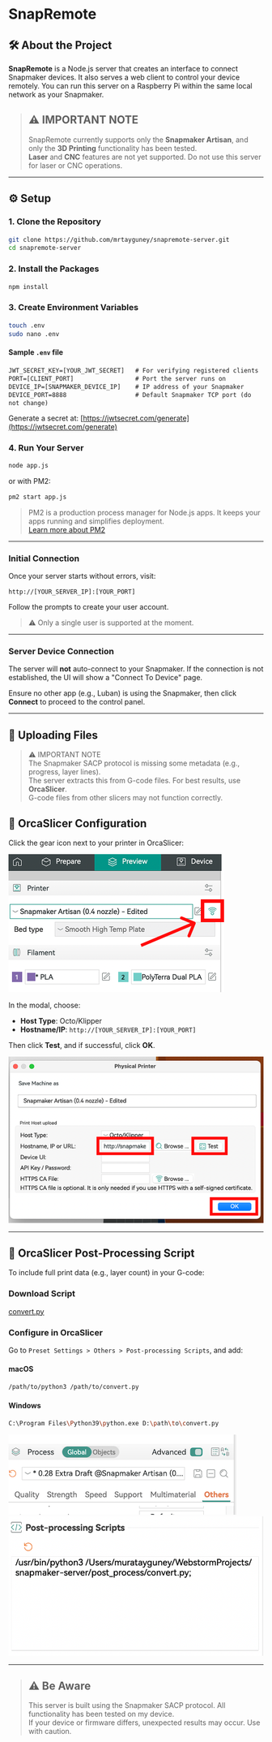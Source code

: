 # SnapRemote

## 🛠️ About the Project

**SnapRemote** is a Node.js server that creates an interface to connect Snapmaker devices. It also serves a web client to control your device remotely. You can run this server on a Raspberry Pi within the same local network as your Snapmaker.

> ## ⚠️ IMPORTANT NOTE
> SnapRemote currently supports only the **Snapmaker Artisan**, and only the **3D Printing** functionality has been tested.  
> **Laser** and **CNC** features are not yet supported. Do not use this server for laser or CNC operations.

---

## ⚙️ Setup

### 1. Clone the Repository

```bash
git clone https://github.com/mrtayguney/snapremote-server.git
cd snapremote-server
```

### 2. Install the Packages

```bash
npm install
```

### 3. Create Environment Variables

```bash
touch .env
sudo nano .env
```

#### Sample `.env` file

```env
JWT_SECRET_KEY=[YOUR_JWT_SECRET]   # For verifying registered clients
PORT=[CLIENT_PORT]                 # Port the server runs on
DEVICE_IP=[SNAPMAKER_DEVICE_IP]    # IP address of your Snapmaker
DEVICE_PORT=8888                   # Default Snapmaker TCP port (do not change)
```

Generate a secret at: [https://jwtsecret.com/generate](https://jwtsecret.com/generate)

### 4. Run Your Server

```bash
node app.js
```

or with PM2:

```bash
pm2 start app.js
```

> PM2 is a production process manager for Node.js apps. It keeps your apps running and simplifies deployment.  
> [Learn more about PM2](https://github.com/Unitech/pm2)

---

### Initial Connection

Once your server starts without errors, visit:

```
http://[YOUR_SERVER_IP]:[YOUR_PORT]
```

Follow the prompts to create your user account.

> ⚠️ Only a single user is supported at the moment.

---

### Server Device Connection

The server will **not** auto-connect to your Snapmaker. If the connection is not established, the UI will show a "Connect To Device" page.

Ensure no other app (e.g., Luban) is using the Snapmaker, then click **Connect** to proceed to the control panel.

---

## 📁 Uploading Files

> ⚠️ IMPORTANT NOTE  
> The Snapmaker SACP protocol is missing some metadata (e.g., progress, layer lines).  
> The server extracts this from G-code files. For best results, use **OrcaSlicer**.  
> G-code files from other slicers may not function correctly.



## 🧩 OrcaSlicer Configuration

Click the gear icon next to your printer in OrcaSlicer:

![orca connection](https://github.com/mrtayguney/snapremote-server/blob/main/src/readme/orca-connect.png?raw=true)

In the modal, choose:

- **Host Type**: Octo/Klipper
- **Hostname/IP**: `http://[YOUR_SERVER_IP]:[YOUR_PORT]`

Then click **Test**, and if successful, click **OK**.

![orca connection configuration](https://github.com/mrtayguney/snapremote-server/blob/main/src/readme/orca-connect2.png?raw=true)

---

## 🧪 OrcaSlicer Post-Processing Script

To include full print data (e.g., layer count) in your G-code:

### Download Script

[convert.py](https://raw.githubusercontent.com/mrtayguney/snapremote-server/refs/heads/main/post_process/convert.py)

### Configure in OrcaSlicer

Go to `Preset Settings > Others > Post-processing Scripts`, and add:

#### macOS

```bash
/path/to/python3 /path/to/convert.py
```

#### Windows

```bash
C:\Program Files\Python39\python.exe D:\path\to\convert.py
```

![orca post config](https://github.com/mrtayguney/snapremote-server/blob/main/src/readme/post.png?raw=true)
![orca post config 2](https://github.com/mrtayguney/snapremote-server/blob/main/src/readme/post2.png?raw=true)

---

>## ⚠️ Be Aware
>This server is built using the Snapmaker SACP protocol. All functionality has been tested on my device.  
>If your device or firmware differs, unexpected results may occur. Use with caution.
